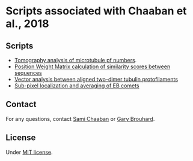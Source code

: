 # Scripts associated with Chaaban et al., 2018


## Scripts

- [Tomography analysis of microtubule pf numbers](./Tomography).
- [Position Weight Matrix calculation of similarity scores between sequences](./PWM2Chimera)
- [Vector analysis between aligned two-dimer tubulin protofilaments](./Tubulin_Vectors)
- [Sub-pixel localization and averaging of EB comets](./EB_Comet)

## Contact

For any questions, contact [Sami Chaaban](mailto:sami.chaaban@mail.mcgill.ca) or [Gary Brouhard](mailto:gary.brouhard@mcgill.ca).

## License

Under [MIT license](LICENSE.md).
